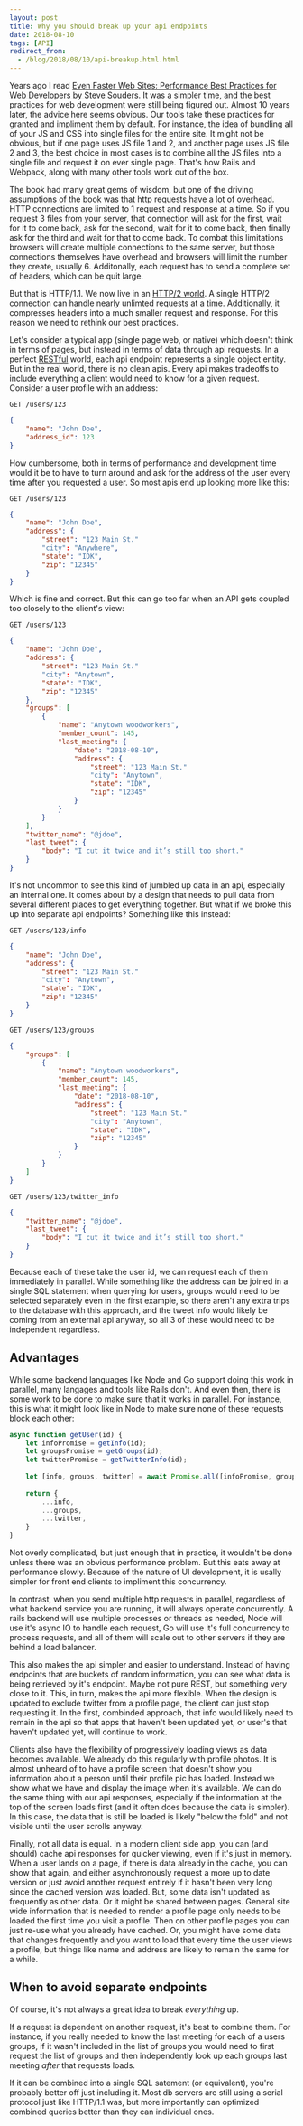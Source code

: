 ```yaml
---
layout: post
title: Why you should break up your api endpoints
date: 2018-08-10
tags: [API]
redirect_from:
  - /blog/2018/08/10/api-breakup.html.html
---
```


Years ago I read [Even Faster Web Sites: Performance Best Practices for Web Developers by Steve Souders](https://www.amazon.com/Even-Faster-Web-Sites-Performance/dp/0596522304). It was a simpler time, and the best practices for web development were still being figured out. Almost 10 years later, the advice here seems obvious. Our tools take these practices for granted and impliment them by default. For instance, the idea of bundling all of your JS and CSS into single files for the entire site. It might not be obvious, but if one page uses JS file 1 and 2, and another page uses JS file 2 and 3, the best choice in most cases is to combine all the JS files into a single file and request it on ever single page. That's how Rails and Webpack, along with many other tools work out of the box.

The book had many great gems of wisdom, but one of the driving assumptions of the book was that http requests have a lot of overhead. HTTP connections are limited to 1 request and response at a time. So if you request 3 files from your server, that connection will ask for the first, wait for it to come back, ask for the second, wait for it to come back, then finally ask for the third and wait for that to come back. To combat this limitations browsers will create multiple connections to the same server, but those connections themselves have overhead and browsers will limit the number they create, usually 6. Additonally, each request has to send a complete set of headers, which can be quit large.

But that is HTTP/1.1. We now live in an [HTTP/2 world](https://caniuse.com/#feat=http2). A single HTTP/2 connection can handle nearly unlimted requests at a time. Additionally, it compresses headers into a much smaller request and response. For this reason we need to rethink our best practices.

Let's consider a typical app (single page web, or native) which doesn't think in terms of pages, but instead in terms of data through api requests. In a perfect [RESTful](https://en.wikipedia.org/wiki/Representational_state_transfer) world, each api endpoint represents a single object entity. But in the real world, there is no clean apis. Every api makes tradeoffs to include everything a client would need to know for a given request. Consider a user profile with an address:

`GET /users/123`

```json
{
	"name": "John Doe",
	"address_id": 123
}
```

How cumbersome, both in terms of performance and development time would it be to have to turn around and ask for the address of the user every time after you requested a user. So most apis end up looking more like this:

`GET /users/123`

```json
{
	"name": "John Doe",
	"address": {
		"street": "123 Main St."
		"city": "Anywhere",
		"state": "IDK",
		"zip": "12345"
	}
}
```

Which is fine and correct. But this can go too far when an API gets coupled too closely to the client's view:

`GET /users/123`

```json
{
	"name": "John Doe",
	"address": {
		"street": "123 Main St."
		"city": "Anytown",
		"state": "IDK",
		"zip": "12345"
	},
	"groups": [
		{
			"name": "Anytown woodworkers",
			"member_count": 145,
			"last_meeting": {
				"date": "2018-08-10",
				"address": {
					"street": "123 Main St."
					"city": "Anytown",
					"state": "IDK",
					"zip": "12345"
				}
			}
		}
	],
	"twitter_name": "@jdoe",
	"last_tweet": {
		"body": "I cut it twice and it’s still too short."
	}
}
```

It's not uncommon to see this kind of jumbled up data in an api, especially an internal one. It comes about by a design that needs to pull data from several different places to get everything together. But what if we broke this up into separate api endpoints? Something like this instead:

`GET /users/123/info`

```json
{
	"name": "John Doe",
	"address": {
		"street": "123 Main St."
		"city": "Anytown",
		"state": "IDK",
		"zip": "12345"
	}
}
```

`GET /users/123/groups`

```json
{
	"groups": [
		{
			"name": "Anytown woodworkers",
			"member_count": 145,
			"last_meeting": {
				"date": "2018-08-10",
				"address": {
					"street": "123 Main St."
					"city": "Anytown",
					"state": "IDK",
					"zip": "12345"
				}
			}
		}
	]
}
```

`GET /users/123/twitter_info`

```json
{
	"twitter_name": "@jdoe",
	"last_tweet": {
		"body": "I cut it twice and it’s still too short."
	}
}
```

Because each of these take the user id, we can request each of them immediately in parallel. While something like the address can be joined in a single SQL statement when querying for users, groups would need to be selected separately even in the first example, so there aren't any extra trips to the database with this approach, and the tweet info would likely be coming from an external api anyway, so all 3 of these would need to be independent regardless.

## Advantages

While some backend languages like Node and Go support doing this work in parallel, many langages and tools like Rails don't. And even then, there is some work to be done to make sure that it works in parallel. For instance, this is what it might look like in Node to make sure none of these requests block each other:

```js
async function getUser(id) {
	let infoPromise = getInfo(id);
	let groupsPromise = getGroups(id);
	let twitterPromise = getTwitterInfo(id);
	
	let [info, groups, twitter] = await Promise.all([infoPromise, groupsPromise, twitterPromise]);
	
	return {
		...info,
		...groups,
		...twitter,
	}
}
```

Not overly complicated, but just enough that in practice, it wouldn't be done unless there was an obvious performance problem. But this eats away at performance slowly. Because of the nature of UI development, it is usally simpler for front end clients to impliment this concurrency.

In contrast, when you send multiple http requests in parallel, regardless of what backend service you are running, it will always operate concurrently. A rails backend will use multiple processes or threads as needed, Node will use it's async IO to handle each request, Go will use it's full concurrency to process requests, and all of them will scale out to other servers if they are behind a load balancer.

This also makes the api simpler and easier to understand. Instead of having endpoints that are buckets of random information, you can see what data is being retrieved by it's endpoint. Maybe not pure REST, but something very close to it. This, in turn, makes the api more flexible. When the design is updated to exclude twitter from a profile page, the client can just stop requesting it. In the first, combinded approach, that info would likely need to remain in the api so that apps that haven't been updated yet, or user's that haven't updated yet, will continue to work.

Clients also have the flexibility of progressively loading views as data becomes available. We already do this regularly with profile photos. It is almost unheard of to have a profile screen that doesn't show you information about a person until their profile pic has loaded. Instead we show what we have and display the image when it's available. We can do the same thing with our api responses, especially if the information at the top of the screen loads first (and it often does because the data is simpler). In this case, the data that is still be loaded is likely "below the fold" and not visible until the user scrolls anyway.

Finally, not all data is equal. In a modern client side app, you can (and should) cache api responses for quicker viewing, even if it's just in memory. When a user lands on a page, if there is data already in the cache, you can show that again, and either asynchronously request a more up to date version or just avoid another request entirely if it hasn't been very long since the cached version was loaded. But, some data isn't updated as frequently as other data. Or it might be shared between pages. General site wide information that is needed to render a profile page only needs to be loaded the first time you visit a profile. Then on other profile pages you can just re-use what you already have cached. Or, you might have some data that changes frequently and you want to load that every time the user views a profile, but things like name and address are likely to remain the same for a while.

## When to avoid separate endpoints

Of course, it's not always a great idea to break *everything* up.

If a request is dependent on another request, it's best to combine them. For instance, if you really needed to know the last meeting for each of a users groups, if it wasn't included in the list of groups you would need to first request the list of groups and then independently look up each groups last meeting *after* that requests loads.

If it can be combined into a single SQL satement (or equivalent), you're probably better off just including it. Most db servers are still using a serial protocol just like HTTP/1.1 was, but more importantly can optimized combined queries better than they can individual ones.